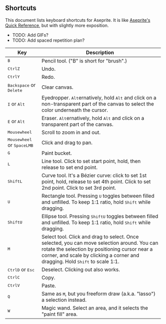 ## Shortcuts

This document lists keyboard shortcuts for Aseprite. It is like [Aseprite's Quick Reference](https://www.aseprite.org/quickref/), but with slightly more exposition.

- TODO: Add GIFs?
- TODO: Add spaced repetition plan?

| Key | Description |
| --- | --- |
| <kbd>B</kbd> | Pencil tool. ("B" is short for "brush".) |
| <kbd>Ctrl</kbd><kbd>Z</kbd> | Undo. |
| <kbd>Ctrl</kbd><kbd>Y</kbd> | Redo. |
| <kbd>Backspace</kbd> or <kbd>Delete</kbd> | Clear canvas. |
| <kbd>I</kbd> or <kbd>Alt</kbd> | Eyedropper. <kbd>Alt</kbd>ernatively, hold <kbd>Alt</kbd> and click on a non-transparent part of the canvas to select the color underneath the cursor. |
| <kbd>E</kbd> or <kbd>Alt</kbd> | Eraser. <kbd>Alt</kbd>ernatively, hold <kbd>Alt</kbd> and click on a transparent part of the canvas. |
| <kbd>Mousewheel</kbd> | Scroll to zoom in and out. |
| <kbd>Mousewheel</kbd> or <kbd>Space</kbd><kbd>LMB</kbd> | Click and drag to pan. |
| <kbd>G</kbd> | Paint bucket. |
| <kbd>L</kbd> | Line tool. Click to set start point, hold, then release to set end point. |
| <kbd>Shift</kbd><kbd>L</kbd> | Curve tool. It's a Bézier curve: click to set 1st point, hold, release to set 4th point. Click to set 2nd point. Click to set 3rd point. |
| <kbd>U</kbd> | Rectangle tool. Pressing <kbd>U</kbd> toggles between filled and unfilled. To keep 1:1 ratio, hold <kbd>Shift</kbd> while dragging. |
| <kbd>Shift</kbd><kbd>U</kbd> | Ellipse tool. Pressing <kbd>Shift</kbd><kbd>U</kbd> toggles between filled and unfilled. To keep 1:1 ratio, hold <kbd>Shift</kbd> while dragging. |
| <kbd>M</kbd> | Select tool. Click and drag to select. Once selected, you can move selection around. You can rotate the selection by positioning cursor near a corner, and scale by clicking a corner and dragging. Hold <kbd>Shift</kbd> to scale 1:1. |
| <kbd>Ctrl</kbd><kbd>D</kbd> or <kbd>Esc</kbd> | Deselect. Clicking out also works. |
| <kbd>Ctrl</kbd><kbd>C</kbd> | Copy. |
| <kbd>Ctrl</kbd><kbd>V</kbd> | Paste. |
| <kbd>Q</kbd> | Same as <kbd>M</kbd>, but you freeform draw (a.k.a. "lasso") a selection instead. |
| <kbd>W</kbd> | Magic wand. Select an area, and it selects the "paint fill" area. |
